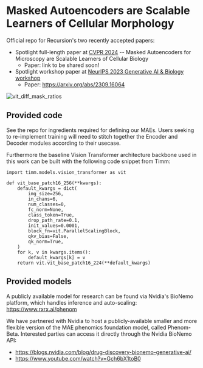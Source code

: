 # Masked Autoencoders are Scalable Learners of Cellular Morphology
Official repo for Recursion's two recently accepted papers:
- Spotlight full-length paper at [CVPR 2024](https://cvpr.thecvf.com/Conferences/2024/AcceptedPapers) -- Masked Autoencoders for Microscopy are Scalable Learners of Cellular Biology
  - Paper: link to be shared soon!
- Spotlight workshop paper at [NeurIPS 2023 Generative AI &amp; Biology workshop](https://openreview.net/group?id=NeurIPS.cc/2023/Workshop/GenBio)
  - Paper: https://arxiv.org/abs/2309.16064

![vit_diff_mask_ratios](https://github.com/recursionpharma/maes_microscopy/assets/109550980/c15f46b1-cdb9-41a7-a4af-bdc9684a971d)


## Provided code
See the repo for ingredients required for defining our MAEs. Users seeking to re-implement training will need to stitch together the Encoder and Decoder modules according to their usecase.

Furthermore the baseline Vision Transformer architecture backbone used in this work can be built with the following code snippet from Timm:
```
import timm.models.vision_transformer as vit

def vit_base_patch16_256(**kwargs):
    default_kwargs = dict(
        img_size=256,
        in_chans=6,
        num_classes=0,
        fc_norm=None,
        class_token=True,
        drop_path_rate=0.1,
        init_values=0.0001,
        block_fn=vit.ParallelScalingBlock,
        qkv_bias=False,
        qk_norm=True,
    )
    for k, v in kwargs.items():
        default_kwargs[k] = v
    return vit.vit_base_patch16_224(**default_kwargs)
```

## Provided models
A publicly available model for research can be found via Nvidia's BioNemo platform, which handles inference and auto-scaling: https://www.rxrx.ai/phenom

We have partnered with Nvidia to host a publicly-available smaller and more flexible version of the MAE phenomics foundation model, called Phenom-Beta. Interested parties can access it directly through the Nvidia BioNemo API:
- https://blogs.nvidia.com/blog/drug-discovery-bionemo-generative-ai/
- https://www.youtube.com/watch?v=Gch6bX1toB0
